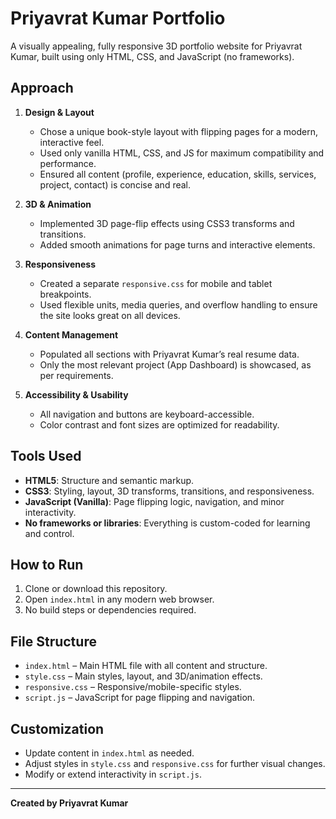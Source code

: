 # Priyavrat Kumar Portfolio

A visually appealing, fully responsive 3D portfolio website for Priyavrat Kumar, built using only HTML, CSS, and JavaScript (no frameworks).

## Approach

1. **Design & Layout**
   - Chose a unique book-style layout with flipping pages for a modern, interactive feel.
   - Used only vanilla HTML, CSS, and JS for maximum compatibility and performance.
   - Ensured all content (profile, experience, education, skills, services, project, contact) is concise and real.

2. **3D & Animation**
   - Implemented 3D page-flip effects using CSS3 transforms and transitions.
   - Added smooth animations for page turns and interactive elements.

3. **Responsiveness**
   - Created a separate `responsive.css` for mobile and tablet breakpoints.
   - Used flexible units, media queries, and overflow handling to ensure the site looks great on all devices.

4. **Content Management**
   - Populated all sections with Priyavrat Kumar’s real resume data.
   - Only the most relevant project (App Dashboard) is showcased, as per requirements.

5. **Accessibility & Usability**
   - All navigation and buttons are keyboard-accessible.
   - Color contrast and font sizes are optimized for readability.

## Tools Used

- **HTML5**: Structure and semantic markup.
- **CSS3**: Styling, layout, 3D transforms, transitions, and responsiveness.
- **JavaScript (Vanilla)**: Page flipping logic, navigation, and minor interactivity.
- **No frameworks or libraries**: Everything is custom-coded for learning and control.

## How to Run

1. Clone or download this repository.
2. Open `index.html` in any modern web browser.
3. No build steps or dependencies required.

## File Structure

- `index.html` – Main HTML file with all content and structure.
- `style.css` – Main styles, layout, and 3D/animation effects.
- `responsive.css` – Responsive/mobile-specific styles.
- `script.js` – JavaScript for page flipping and navigation.

## Customization

- Update content in `index.html` as needed.
- Adjust styles in `style.css` and `responsive.css` for further visual changes.
- Modify or extend interactivity in `script.js`.

---

**Created by Priyavrat Kumar**
